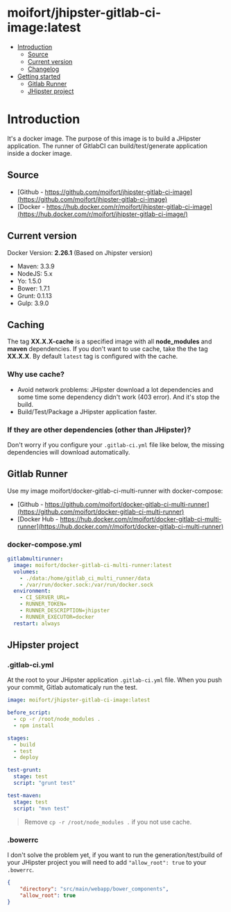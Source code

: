 moifort/jhipster-gitlab-ci-image:latest
==================

- [Introduction](#introduction)
	- [Source](#source)
	- [Current version](#current-version)
	- [Changelog](CHANGELOG.md)
- [Getting started](#getting-started)
  - [Gitlab Runner](#gitlab-runner)
  - [JHipster project](#jhipster-project)

# Introduction

It's a docker image. The purpose of this image is to build a JHipster application. The runner of GitlabCI can build/test/generate application inside a docker image. 

## Source

- [Github - https://github.com/moifort/jhipster-gitlab-ci-image](https://github.com/moifort/jhipster-gitlab-ci-image)
- [Docker - https://hub.docker.com/r/moifort/jhipster-gitlab-ci-image](https://hub.docker.com/r/moifort/jhipster-gitlab-ci-image/)

## Current version

Docker Version: **2.26.1** (Based on Jhipster version)

- Maven: 3.3.9
- NodeJS: 5.x
- Yo: 1.5.0
- Bower: 1.7.1
- Grunt: 0.1.13
- Gulp: 3.9.0

## Caching

The tag **XX.X.X-cache** is a specified image with all **node_modules** and **maven** dependencies. If you don't want to use cache, take
the the tag **XX.X.X**. By default `latest` tag is configured with the cache.

### Why use cache?

- Avoid network problems: JHipster download a lot dependencies and some time some dependency didn't work (403 error). And
it's stop the build.
- Build/Test/Package a JHipster application faster.


### If they are other dependencies (other than JHipster)?

Don't worry if you configure your `.gitlab-ci.yml` file like below, the missing dependencies will download automatically.


## Gitlab Runner 

Use my image moifort/docker-gitlab-ci-multi-runner with docker-compose:

- [Github - https://github.com/moifort/docker-gitlab-ci-multi-runner](https://github.com/moifort/docker-gitlab-ci-multi-runner)
- [Docker Hub - https://hub.docker.com/r/moifort/docker-gitlab-ci-multi-runner](https://hub.docker.com/r/moifort/docker-gitlab-ci-multi-runner)


### docker-compose.yml

```yml
gitlabmultirunner:
  image: moifort/docker-gitlab-ci-multi-runner:latest
  volumes:
    - ./data:/home/gitlab_ci_multi_runner/data
    - /var/run/docker.sock:/var/run/docker.sock
  environment:
    - CI_SERVER_URL=
    - RUNNER_TOKEN=
    - RUNNER_DESCRIPTION=jhipster
    - RUNNER_EXECUTOR=docker
  restart: always
```

## JHipster project

### .gitlab-ci.yml

At the root to your JHipster application `.gitlab-ci.yml` file. When you push your commit, Gitlab automaticaly run the test.

```yml
image: moifort/jhipster-gitlab-ci-image:latest

before_script:
  - cp -r /root/node_modules .
  - npm install

stages:
  - build
  - test
  - deploy

test-grunt:
  stage: test
  script: "grunt test"

test-maven:
  stage: test
  script: "mvn test"
```

> Remove `cp -r /root/node_modules .` if you not use cache.

### .bowerrc

I don't solve the problem yet, if you want to run the generation/test/build of your JHipster project you will need to add `"allow_root": true` to your `.bowerrc`.


```json
{
    "directory": "src/main/webapp/bower_components",
    "allow_root": true
}
```
